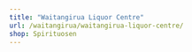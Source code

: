 ```yaml
---
title: "Waitangirua Liquor Centre"
url: /waitangirua/waitangirua-liquor-centre/
shop: Spirituosen
---
```

